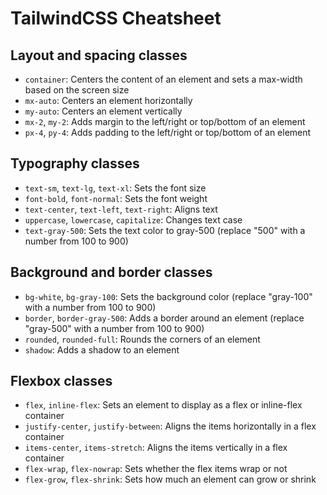 # TailwindCSS Cheatsheet

## Layout and spacing classes
- `container`: Centers the content of an element and sets a max-width based on the screen size
- `mx-auto`: Centers an element horizontally
- `my-auto`: Centers an element vertically
- `mx-2`, `my-2`: Adds margin to the left/right or top/bottom of an element
- `px-4`, `py-4`: Adds padding to the left/right or top/bottom of an element

## Typography classes
- `text-sm`, `text-lg`, `text-xl`: Sets the font size
- `font-bold`, `font-normal`: Sets the font weight
- `text-center`, `text-left`, `text-right`: Aligns text
- `uppercase`, `lowercase`, `capitalize`: Changes text case
- `text-gray-500`: Sets the text color to gray-500 (replace "500" with a number from 100 to 900)

## Background and border classes
- `bg-white`, `bg-gray-100`: Sets the background color (replace "gray-100" with a number from 100 to 900)
- `border`, `border-gray-500`: Adds a border around an element (replace "gray-500" with a number from 100 to 900)
- `rounded`, `rounded-full`: Rounds the corners of an element
- `shadow`: Adds a shadow to an element

## Flexbox classes
- `flex`, `inline-flex`: Sets an element to display as a flex or inline-flex container
- `justify-center`, `justify-between`: Aligns the items horizontally in a flex container
- `items-center`, `items-stretch`: Aligns the items vertically in a flex container
- `flex-wrap`, `flex-nowrap`: Sets whether the flex items wrap or not
- `flex-grow`, `flex-shrink`: Sets how much an element can grow or shrink

